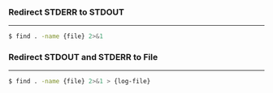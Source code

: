 ### Redirect STDERR to STDOUT
---
``` bash
$ find . -name {file} 2>&1
```


### Redirect STDOUT and STDERR to File
---
``` bash
$ find . -name {file} 2>&1 > {log-file}
```